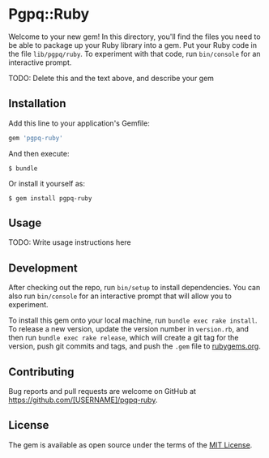 # Pgpq::Ruby

Welcome to your new gem! In this directory, you'll find the files you need to be able to package up your Ruby library into a gem. Put your Ruby code in the file `lib/pgpq/ruby`. To experiment with that code, run `bin/console` for an interactive prompt.

TODO: Delete this and the text above, and describe your gem

## Installation

Add this line to your application's Gemfile:

```ruby
gem 'pgpq-ruby'
```

And then execute:

    $ bundle

Or install it yourself as:

    $ gem install pgpq-ruby

## Usage

TODO: Write usage instructions here

## Development

After checking out the repo, run `bin/setup` to install dependencies. You can also run `bin/console` for an interactive prompt that will allow you to experiment.

To install this gem onto your local machine, run `bundle exec rake install`. To release a new version, update the version number in `version.rb`, and then run `bundle exec rake release`, which will create a git tag for the version, push git commits and tags, and push the `.gem` file to [rubygems.org](https://rubygems.org).

## Contributing

Bug reports and pull requests are welcome on GitHub at https://github.com/[USERNAME]/pgpq-ruby.

## License

The gem is available as open source under the terms of the [MIT License](https://opensource.org/licenses/MIT).
